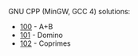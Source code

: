GNU CPP (MinGW, GCC 4) solutions:

- [100](100/solution.cpp) - A+B
- [101](101/solution.cpp) - Domino
- [102](102/solution.cpp) - Coprimes
